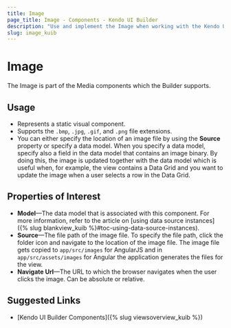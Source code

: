```yaml
---
title: Image
page_title: Image - Components - Kendo UI Builder
description: "Use and implement the Image when working with the Kendo UI Builder tool for creating and managing Angular and AngularJS-based web applications."
slug: image_kuib
---
```


# Image

The Image is part of the Media components which the Builder supports.

## Usage

* Represents a static visual component.
* Supports the `.bmp`, `.jpg`, `.gif`, and `.png` file extensions.
* You can either specify the location of an image file by using the **Source** property or specify a data model. When you specify a data model, specify also a field in the data model that contains an image binary. By doing this, the image is updated together with the data model which is useful when, for example, the view contains a Data Grid and you want to update the image when a user selects a row in the Data Grid.

## Properties of Interest

* **Model**&mdash;The data model that is associated with this component. For more information, refer to the article on [using data source instances]({% slug blankview_kuib %}#toc-using-data-source-instances).
* **Source**&mdash;The file path of the image file. To specify the file path, click the folder icon and navigate to the location of the image file. The image file gets copied to `app/src/images` for AngularJS and in `app/src/assets/images` for Angular the application generates the files for the view.
* **Navigate Url**&mdash;The URL to which the browser navigates when the user clicks the image. Can be absolute or relative.

## Suggested Links

* [Kendo UI Builder Components]({% slug viewsoverview_kuib %})

